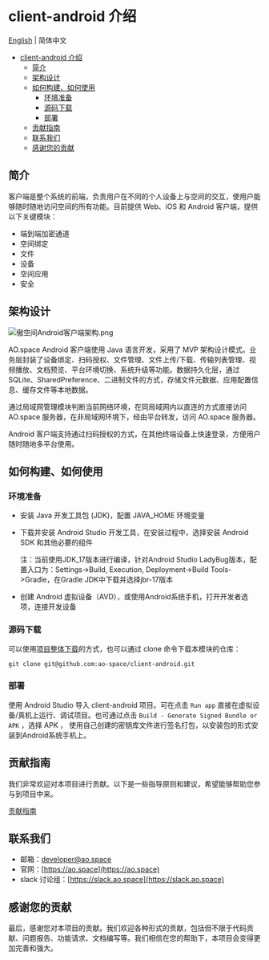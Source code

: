 # client-android 介绍

[English](README.md) | 简体中文

- [client-android 介绍](#client-android-介绍)
  - [简介](#简介)
  - [架构设计](#架构设计)
  - [如何构建、如何使用](#如何构建如何使用)
    - [环境准备](#环境准备)
    - [源码下载](#源码下载)
    - [部署](#部署)
  - [贡献指南](#贡献指南)
  - [联系我们](#联系我们)
  - [感谢您的贡献](#感谢您的贡献)

## 简介

客户端是整个系统的前端，负责用户在不同的个人设备上与空间的交互，使用户能够随时随地访问空间的所有功能。目前提供 Web、iOS 和 Android 客户端，提供以下关键模块：

- 端到端加密通道
- 空间绑定
- 文件
- 设备
- 空间应用
- 安全

## 架构设计

![傲空间Android客户端架构.png](./doc/assets/android_design.png)

AO.space Android 客户端使用 Java 语言开发，采用了 MVP 架构设计模式。业务层封装了设备绑定、扫码授权、文件管理、文件上传/下载、传输列表管理、视频播放、文档预览、平台环境切换、系统升级等功能。数据持久化层，通过 SQLite、SharedPreference、二进制文件的方式，存储文件元数据、应用配置信息、缓存文件等本地数据。

通过局域网管理模块判断当前网络环境，在同局域网内以直连的方式直接访问 AO.space 服务器，在非局域网环境下，经由平台转发，访问 AO.space 服务器。

Android 客户端支持通过扫码授权的方式，在其他终端设备上快速登录，方便用户随时随地多平台使用。

## 如何构建、如何使用

### 环境准备

- 安装 Java 开发工具包 (JDK)，配置 JAVA_HOME 环境变量
- 下载并安装 Android Studio 开发工具，在安装过程中，选择安装 Android SDK 和其他必要的组件

  注：当前使用JDK_17版本进行编译，针对Android Studio LadyBug版本，配置入口为：Settings->Build, Execution, Deployment->Build Tools->Gradle，在Gradle JDK中下载并选择jbr-17版本
- 创建 Android 虚拟设备（AVD），或使用Android系统手机，打开开发者选项，连接开发设备

### 源码下载

可以使用[项目整体下载](https://github.com/ao-space/ao.space)的方式，也可以通过 clone 命令下载本模块的仓库：

```html
git clone git@github.com:ao-space/client-android.git
```

### 部署

使用 Android Studio 导入 client-android 项目。可在点击 `Run app` 直接在虚拟设备/真机上运行、调试项目。也可通过点击 `Build - Generate Signed Bundle or APK` ，选择 APK ， 使用自己创建的密钥库文件进行签名打包，以安装包的形式安装到Android系统手机上。

## 贡献指南

我们非常欢迎对本项目进行贡献。以下是一些指导原则和建议，希望能够帮助您参与到项目中来。

[贡献指南](https://github.com/ao-space/ao.space/blob/dev/docs/cn/contribution-guidelines.md)

## 联系我们

- 邮箱：<developer@ao.space>
- 官网：[https://ao.space](https://ao.space)
- slack 讨论组：[https://slack.ao.space](https://slack.ao.space)

## 感谢您的贡献

最后，感谢您对本项目的贡献。我们欢迎各种形式的贡献，包括但不限于代码贡献、问题报告、功能请求、文档编写等。我们相信在您的帮助下，本项目会变得更加完善和强大。
